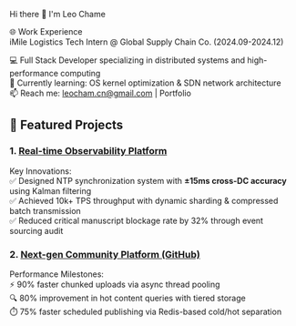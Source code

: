 Hi there 👋 I'm Leo Chame

🌐 Work Experience   
iMile Logistics Tech Intern @ Global Supply Chain Co. (2024.09-2024.12)   
    
   
💻 ​Full Stack Developer specializing in distributed systems and high-performance computing    
🌱 ​Currently learning: OS kernel optimization & SDN network architecture   
📫 ​Reach me: leocham.cn@gmail.com | Portfolio    

## 🚀 Featured Projects   
### 1. [Real-time Observability Platform](https://github.com/leochame/adam-monitor)   
Key Innovations:   
✅ Designed NTP synchronization system with ​**±15ms cross-DC accuracy**  using Kalman filtering   
✅ Achieved ​10k+ TPS throughput with dynamic sharding & compressed batch transmission   
✅ Reduced critical manuscript blockage rate by ​32% through event sourcing audit   

### 2. [Next-gen Community Platform (GitHub)](https://github.com/leochame/adam-forum-backend)   
Performance Milestones:   
⚡ ​90% faster chunked uploads via async thread pooling   
🔍 ​80% improvement in hot content queries with tiered storage   
⏱️ ​75% faster scheduled publishing via Redis-based cold/hot separation    
